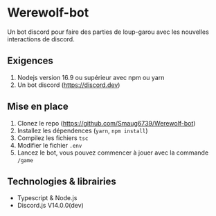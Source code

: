 # Werewolf-bot
Un bot discord pour faire des parties de loup-garou avec les nouvelles interactions de discord.

## Exigences

1) Nodejs version 16.9 ou supérieur avec npm ou yarn
2) Un bot discord (https://discord.dev)

## Mise en place

1) Clonez le repo (https://github.com/Smaug6739/Werewolf-bot)
2) Installez les dépendences (`yarn`, `npm install`)
3) Compilez les fichiers `tsc`
4) Modifier le fichier `.env`
5) Lancez le bot, vous pouvez commencer à jouer avec la commande `/game`

## Technologies & librairies

- Typescript & Node.js
- Discord.js V14.0.0(dev)
